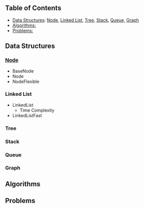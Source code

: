 ## Table of Contents
- [Data Structures](#data-structures): [Node](#node), [Linked List](#linked-list), [Tree](#tree), [Stack](#stack), [Queue](#queue), [Graph](#graph)
- [Algorithms:](#algorithms)
- [Problems:](#problems)

## Data Structures

### [Node](https://github.com/abtkod/practice/blob/master/interview/datastructure/node.py)
* BaseNode
* Node
* NodeFlexible

### Linked List
* LinkedList
  *  Time Complexity
* LinkedListFast

### Tree

### Stack

### Queue

### Graph

## Algorithms

## Problems
